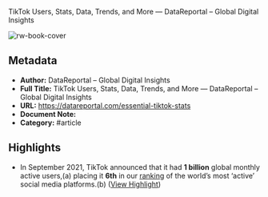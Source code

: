 TikTok Users, Stats, Data, Trends, and More — DataReportal – Global Digital Insights

![rw-book-cover](https://readwise-assets.s3.amazonaws.com/media/uploaded_book_covers/profile_982444/DataReportalSocialSharingImage02.png)

## Metadata
- **Author:** DataReportal – Global Digital Insights
- **Full Title:** TikTok Users, Stats, Data, Trends, and More — DataReportal – Global Digital Insights
- **URL:** https://datareportal.com/essential-tiktok-stats
- **Document Note:** 
- **Category:** #article

## Highlights
- In September 2021, TikTok announced that it had **1 billion** global monthly active users,(a) placing it **6th** in our [ranking](https://datareportal.com/social-media-users) of the world’s most ‘active’ social media platforms.(b) ([View Highlight](https://read.readwise.io/read/01hkrfq5zhzpwte63fej267462))
